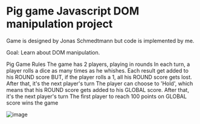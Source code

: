 # Pig game Javascript DOM manipulation project

Game is designed by Jonas Schmedtmann but code is implemented by me.

Goal: Learn about DOM manipulation.

Pig Game Rules
The game has 2 players, playing in rounds
In each turn, a player rolls a dice as many times as he whishes. Each result get added to his ROUND score
BUT, if the player rolls a 1, all his ROUND score gets lost. After that, it's the next player's turn
The player can choose to 'Hold', which means that his ROUND score gets added to his GLOBAL score. After that, it's the next player's turn
The first player to reach 100 points on GLOBAL score wins the game

![image](https://user-images.githubusercontent.com/79806596/135729394-71db9613-336f-48a2-9b4f-901176176974.png)

